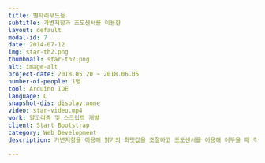 ```yaml
---
title: 별자리무드등
subtitle: 가변저항과 조도센서를 이용한 
layout: default
modal-id: 7
date: 2014-07-12
img: star-th2.png
thumbnail: star-th2.png
alt: image-alt
project-date: 2018.05.20 ~ 2018.06.05
number-of-people: 1명
tool: Arduino IDE
language: C
snapshot-dis: display:none
video: star-video.mp4
work: 알고리즘 및 스크립트 개발
client: Start Bootstrap
category: Web Development
description: 가변저항을 이용해 밝기의 최댓값을 조절하고 조도센서를 이용해 어두울 때 작동하도록 한 무드등입니다. 별자리는 북두칠성입니다.

---
```

